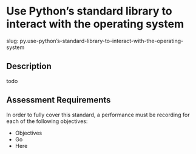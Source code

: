 
# Use Python’s standard library to interact with the operating system

slug: py.use-python’s-standard-library-to-interact-with-the-operating-system

## Description
todo

## Assessment Requirements
In order to fully cover this standard, a performance must be recording for each of the following objectives:

- Objectives
- Go
- Here

          